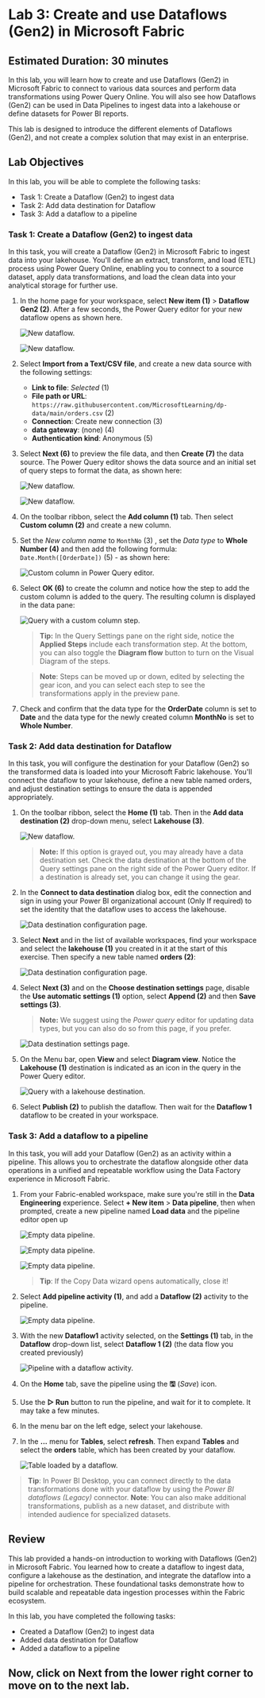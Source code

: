 # Lab 3: Create and use Dataflows (Gen2) in Microsoft Fabric

## Estimated Duration: 30 minutes

In this lab, you will learn how to create and use Dataflows (Gen2) in Microsoft Fabric to connect to various data sources and perform data transformations using Power Query Online. You will also see how Dataflows (Gen2) can be used in Data Pipelines to ingest data into a lakehouse or define datasets for Power BI reports. 

This lab is designed to introduce the different elements of Dataflows (Gen2), and not create a complex solution that may exist in an enterprise.

## Lab Objectives

In this lab, you will be able to complete the following tasks:

- Task 1: Create a Dataflow (Gen2) to ingest data
- Task 2: Add data destination for Dataflow
- Task 3: Add a dataflow to a pipeline

### Task 1: Create a Dataflow (Gen2) to ingest data

In this task, you will create a Dataflow (Gen2) in Microsoft Fabric to ingest data into your lakehouse. You'll define an extract, transform, and load (ETL) process using Power Query Online, enabling you to connect to a source dataset, apply data transformations, and load the clean data into your analytical storage for further use.

1. In the home page for your workspace, select **New item (1)** > **Dataflow Gen2 (2)**. After a few seconds, the Power Query editor for your new dataflow opens as shown here.

   ![New dataflow.](./Images/md44.png)

   ![New dataflow.](./Images/md45.png)

2. Select **Import from a Text/CSV file**, and create a new data source with the following settings:

    - **Link to file**: *Selected* (1)
    - **File path or URL**: `https://raw.githubusercontent.com/MicrosoftLearning/dp-data/main/orders.csv` (2)
    - **Connection**: Create new connection (3)
    - **data gateway**: (none) (4)
    - **Authentication kind**: Anonymous (5)

3. Select **Next (6)** to preview the file data, and then **Create (7)** the data source. The Power Query editor shows the data source and an initial set of query steps to format the data, as shown here:

   ![New dataflow.](./Images/md46.png)

   ![New dataflow.](./Images/md47.png)

4. On the toolbar ribbon, select the **Add column (1)** tab. Then select **Custom column (2)** and create a new column.

5. Set the *New column name* to  `MonthNo` (3) , set the *Data type* to **Whole Number (4)** and then add the following formula: `Date.Month([OrderDate])` (5) - as shown here:

   ![Custom column in Power Query editor.](./Images/md48.png)

6. Select **OK (6)** to create the column and notice how the step to add the custom column is added to the query. The resulting column is displayed in the data pane:

   ![Query with a custom column step.](./Images/md49.png)

   >**Tip:** In the Query Settings pane on the right side, notice the **Applied Steps** include each transformation step. At the bottom, you can also toggle the **Diagram flow** button to turn on the Visual Diagram of the steps.

   >**Note**: Steps can be moved up or down, edited by selecting the gear icon, and you can select each step to see the transformations apply in the preview pane.

7. Check and confirm that the data type for the **OrderDate** column is set to **Date** and the data type for the  newly created column **MonthNo** is set to **Whole Number**.

### Task 2: Add data destination for Dataflow

In this task, you will configure the destination for your Dataflow (Gen2) so the transformed data is loaded into your Microsoft Fabric lakehouse. You'll connect the dataflow to your lakehouse, define a new table named orders, and adjust destination settings to ensure the data is appended appropriately.

1. On the toolbar ribbon, select the **Home (1)** tab. Then in the **Add data destination (2)** drop-down menu, select **Lakehouse (3)**.

   ![New dataflow.](./Images/md50.png)

   >**Note:** If this option is grayed out, you may already have a data destination set. Check the data destination at the bottom of the Query settings pane on the right side of the Power Query editor. If a destination is already set, you can change it using the gear.

2. In the **Connect to data destination** dialog box, edit the connection and sign in using your Power BI organizational account (Only If required) to set the identity that the dataflow uses to access the lakehouse.

   ![Data destination configuration page.](./Images/md51.png)

3. Select **Next** and in the list of available workspaces, find your workspace and select the **lakehouse (1)** you created in it at the start of this exercise. Then specify a new table named **orders (2)**:

   ![Data destination configuration page.](./Images/md52.png)

4. Select **Next (3)** and on the **Choose destination settings** page, disable the **Use automatic settings (1)** option, select **Append (2)** and then **Save settings (3)**.

   >**Note:** We suggest using the *Power query* editor for updating data types, but you can also do so from this page, if you prefer.

    ![Data destination settings page.](./Images/md53.png)

5. On the Menu bar, open **View** and select **Diagram view**. Notice the **Lakehouse (1)** destination is indicated as an icon in the query in the Power Query editor.

   ![Query with a lakehouse destination.](./Images/md54.png)

6. Select **Publish (2)** to publish the dataflow. Then wait for the **Dataflow 1** dataflow to be created in your workspace.

### Task 3: Add a dataflow to a pipeline

In this task, you will add your Dataflow (Gen2) as an activity within a pipeline. This allows you to orchestrate the dataflow alongside other data operations in a unified and repeatable workflow using the Data Factory experience in Microsoft Fabric.

1. From your Fabric-enabled workspace, make sure you're still in the **Data Engineering** experience. Select **+ New item** > **Data pipeline**, then when prompted, create a new pipeline named **Load data** and the pipeline editor open up

   ![Empty data pipeline.](./Images/md55.png)

   ![Empty data pipeline.](./Images/md56.png)

   ![Empty data pipeline.](./Images/md57.png)

   > **Tip**: If the Copy Data wizard opens automatically, close it!

2. Select **Add pipeline activity (1)**, and add a **Dataflow (2)** activity to the pipeline.

   ![Empty data pipeline.](./Images/md58.png)

3. With the new **Dataflow1** activity selected, on the **Settings (1)** tab, in the **Dataflow** drop-down list, select **Dataflow 1 (2)** (the data flow you created previously)

   ![Pipeline with a dataflow activity.](./Images/md59.png)

4. On the **Home** tab, save the pipeline using the **&#128427;** (*Save*) icon.

5. Use the **&#9655; Run** button to run the pipeline, and wait for it to complete. It may take a few minutes.

6. In the menu bar on the left edge, select your lakehouse.

7. In the **...** menu for **Tables**, select **refresh**. Then expand **Tables** and select the **orders** table, which has been created by your dataflow.

   ![Table loaded by a dataflow.](./Images/md60.png)

> **Tip**: In Power BI Desktop, you can connect directly to the data transformations done with your dataflow by using the *Power BI dataflows (Legacy)* connector.
> **Note**: You can also make additional transformations, publish as a new dataset, and distribute with intended audience for specialized datasets.

## Review
This lab provided a hands-on introduction to working with Dataflows (Gen2) in Microsoft Fabric. You learned how to create a dataflow to ingest data, configure a lakehouse as the destination, and integrate the dataflow into a pipeline for orchestration. These foundational tasks demonstrate how to build scalable and repeatable data ingestion processes within the Fabric ecosystem.

In this lab, you have completed the following tasks:
- Created a Dataflow (Gen2) to ingest data
- Added data destination for Dataflow
- Added a dataflow to a pipeline 

## Now, click on Next from the lower right corner to move on to the next lab.



